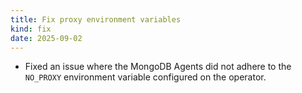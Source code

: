 ```yaml
---
title: Fix proxy environment variables
kind: fix
date: 2025-09-02
---
```


* Fixed an issue where the MongoDB Agents did not adhere to the `NO_PROXY` environment variable configured on the operator.
